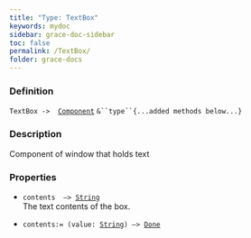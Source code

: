 ```yaml
---
title: "Type: TextBox"
keywords: mydoc
sidebar: grace-doc-sidebar
toc: false
permalink: /TextBox/
folder: grace-docs
---
```


### Definition
`TextBox ->  `[`Component`](/grace-documentation/Component) `&``type``{...added methods below...}`

### Description
Component of window that holds text

### Properties
- `contents  —> `[`String`]({{site.baseurl}}/404)  
The text contents of the box.
  
- `contents:= (value: `[`String`]({{site.baseurl}}/404)`) —> `[`Done`]({{site.baseurl}}/404)  
  
